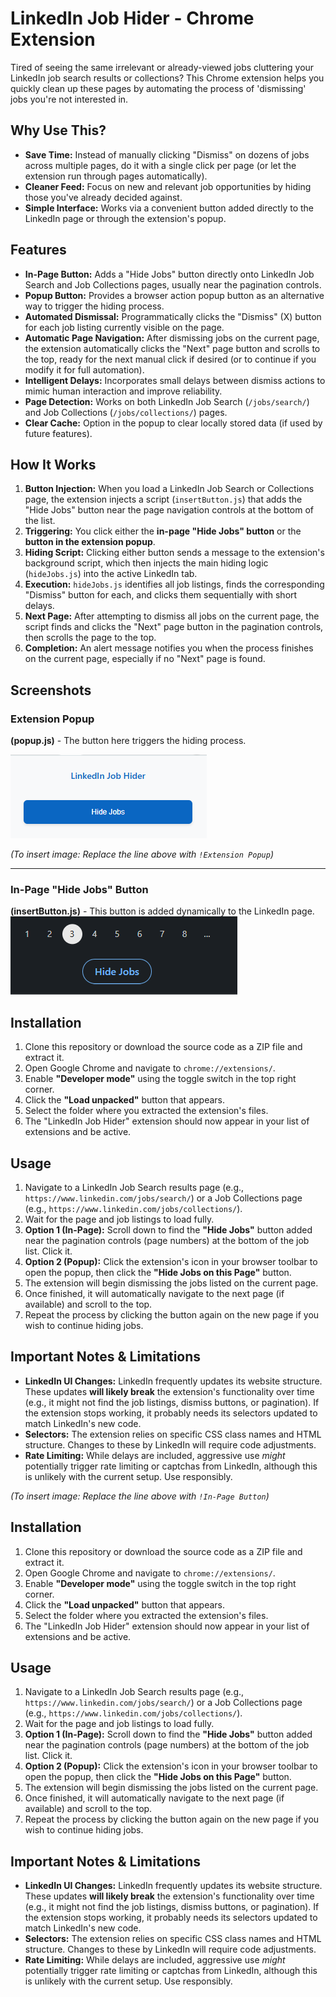 # LinkedIn Job Hider - Chrome Extension

Tired of seeing the same irrelevant or already-viewed jobs cluttering your LinkedIn job search results or collections? This Chrome extension helps you quickly clean up these pages by automating the process of 'dismissing' jobs you're not interested in.

## Why Use This?

*   **Save Time:** Instead of manually clicking "Dismiss" on dozens of jobs across multiple pages, do it with a single click per page (or let the extension run through pages automatically).
*   **Cleaner Feed:** Focus on new and relevant job opportunities by hiding those you've already decided against.
*   **Simple Interface:** Works via a convenient button added directly to the LinkedIn page or through the extension's popup.

## Features

*   **In-Page Button:** Adds a "Hide Jobs" button directly onto LinkedIn Job Search and Job Collections pages, usually near the pagination controls.
*   **Popup Button:** Provides a browser action popup button as an alternative way to trigger the hiding process.
*   **Automated Dismissal:** Programmatically clicks the "Dismiss" (X) button for each job listing currently visible on the page.
*   **Automatic Page Navigation:** After dismissing jobs on the current page, the extension automatically clicks the "Next" page button and scrolls to the top, ready for the next manual click if desired (or to continue if you modify it for full automation).
*   **Intelligent Delays:** Incorporates small delays between dismiss actions to mimic human interaction and improve reliability.
*   **Page Detection:** Works on both LinkedIn Job Search (`/jobs/search/`) and Job Collections (`/jobs/collections/`) pages.
*   **Clear Cache:** Option in the popup to clear locally stored data (if used by future features).

## How It Works

1.  **Button Injection:** When you load a LinkedIn Job Search or Collections page, the extension injects a script (`insertButton.js`) that adds the "Hide Jobs" button near the page navigation controls at the bottom of the list.
2.  **Triggering:** You click either the **in-page "Hide Jobs" button** or the **button in the extension popup**.
3.  **Hiding Script:** Clicking either button sends a message to the extension's background script, which then injects the main hiding logic (`hideJobs.js`) into the active LinkedIn tab.
4.  **Execution:** `hideJobs.js` identifies all job listings, finds the corresponding "Dismiss" button for each, and clicks them sequentially with short delays.
5.  **Next Page:** After attempting to dismiss all jobs on the current page, the script finds and clicks the "Next" page button in the pagination controls, then scrolls the page to the top.
6.  **Completion:** An alert message notifies you when the process finishes on the current page, especially if no "Next" page is found.

## Screenshots

### Extension Popup

**(popup.js)** - The button here triggers the hiding process.

![Extension Popup Example](https://github.com/MaffyxProjects/LinkedIn-Job-Hider/blob/main/images/Screenshot%202025-04-22%20151031.png?raw=true)

*(To insert image: Replace the line above with `!Extension Popup`)*

---

### In-Page "Hide Jobs" Button

**(insertButton.js)** - This button is added dynamically to the LinkedIn page.
![Injected Button Example](https://github.com/MaffyxProjects/LinkedIn-Job-Hider/blob/main/images/Screenshot%202025-04-22%20151021.png?raw=true)

## Installation

1.  Clone this repository or download the source code as a ZIP file and extract it.
2.  Open Google Chrome and navigate to `chrome://extensions/`.
3.  Enable **"Developer mode"** using the toggle switch in the top right corner.
4.  Click the **"Load unpacked"** button that appears.
5.  Select the folder where you extracted the extension's files.
6.  The "LinkedIn Job Hider" extension should now appear in your list of extensions and be active.

## Usage

1.  Navigate to a LinkedIn Job Search results page (e.g., `https://www.linkedin.com/jobs/search/`) or a Job Collections page (e.g., `https://www.linkedin.com/jobs/collections/`).
2.  Wait for the page and job listings to load fully.
3.  **Option 1 (In-Page):** Scroll down to find the **"Hide Jobs"** button added near the pagination controls (page numbers) at the bottom of the job list. Click it.
4.  **Option 2 (Popup):** Click the extension's icon in your browser toolbar to open the popup, then click the **"Hide Jobs on this Page"** button.
5.  The extension will begin dismissing the jobs listed on the current page.
6.  Once finished, it will automatically navigate to the next page (if available) and scroll to the top.
7.  Repeat the process by clicking the button again on the new page if you wish to continue hiding jobs.

## Important Notes & Limitations

*   **LinkedIn UI Changes:** LinkedIn frequently updates its website structure. These updates **will likely break** the extension's functionality over time (e.g., it might not find the job listings, dismiss buttons, or pagination). If the extension stops working, it probably needs its selectors updated to match LinkedIn's new code.
*   **Selectors:** The extension relies on specific CSS class names and HTML structure. Changes to these by LinkedIn will require code adjustments.
*   **Rate Limiting:** While delays are included, aggressive use *might* potentially trigger rate limiting or captchas from LinkedIn, although this is unlikely with the current setup. Use responsibly.


*(To insert image: Replace the line above with `!In-Page Button`)*

## Installation

1.  Clone this repository or download the source code as a ZIP file and extract it.
2.  Open Google Chrome and navigate to `chrome://extensions/`.
3.  Enable **"Developer mode"** using the toggle switch in the top right corner.
4.  Click the **"Load unpacked"** button that appears.
5.  Select the folder where you extracted the extension's files.
6.  The "LinkedIn Job Hider" extension should now appear in your list of extensions and be active.

## Usage

1.  Navigate to a LinkedIn Job Search results page (e.g., `https://www.linkedin.com/jobs/search/`) or a Job Collections page (e.g., `https://www.linkedin.com/jobs/collections/`).
2.  Wait for the page and job listings to load fully.
3.  **Option 1 (In-Page):** Scroll down to find the **"Hide Jobs"** button added near the pagination controls (page numbers) at the bottom of the job list. Click it.
4.  **Option 2 (Popup):** Click the extension's icon in your browser toolbar to open the popup, then click the **"Hide Jobs on this Page"** button.
5.  The extension will begin dismissing the jobs listed on the current page.
6.  Once finished, it will automatically navigate to the next page (if available) and scroll to the top.
7.  Repeat the process by clicking the button again on the new page if you wish to continue hiding jobs.

## Important Notes & Limitations

*   **LinkedIn UI Changes:** LinkedIn frequently updates its website structure. These updates **will likely break** the extension's functionality over time (e.g., it might not find the job listings, dismiss buttons, or pagination). If the extension stops working, it probably needs its selectors updated to match LinkedIn's new code.
*   **Selectors:** The extension relies on specific CSS class names and HTML structure. Changes to these by LinkedIn will require code adjustments.
*   **Rate Limiting:** While delays are included, aggressive use *might* potentially trigger rate limiting or captchas from LinkedIn, although this is unlikely with the current setup. Use responsibly.
